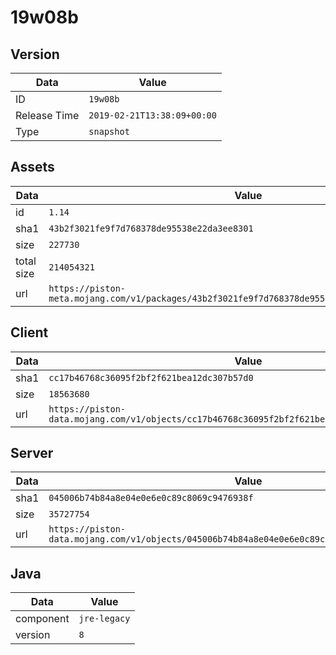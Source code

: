 # 19w08b

## Version

|**Data**        | **Value**                 |
|----------------|-------------------------|
| ID   | ```19w08b```   |
| Release Time   | ```2019-02-21T13:38:09+00:00```   |
| Type   | ```snapshot```   |

## Assets

|**Data**        | **Value**                 |
|----------------|-------------------------|
| id   | ```1.14```   |
| sha1   | ```43b2f3021fe9f7d768378de95538e22da3ee8301```   |
| size   | ```227730```   |
| total size  | ```214054321```  |
| url       | ```https://piston-meta.mojang.com/v1/packages/43b2f3021fe9f7d768378de95538e22da3ee8301/1.14.json``` |

## Client

|**Data**        | **Value**                 |
|----------------|-------------------------|
| sha1   | ```cc17b46768c36095f2bf2f621bea12dc307b57d0```   |
| size   | ```18563680```   |
| url       | ```https://piston-data.mojang.com/v1/objects/cc17b46768c36095f2bf2f621bea12dc307b57d0/client.jar``` |

## Server

|**Data**        | **Value**                 |
|----------------|-------------------------|
| sha1   | ```045006b74b84a8e04e0e6e0c89c8069c9476938f```   |
| size   | ```35727754```   |
| url       | ```https://piston-data.mojang.com/v1/objects/045006b74b84a8e04e0e6e0c89c8069c9476938f/server.jar``` |

## Java

|**Data**        | **Value**                 |
|----------------|-------------------------|
| component   | ```jre-legacy```   |
| version   | ```8```   |